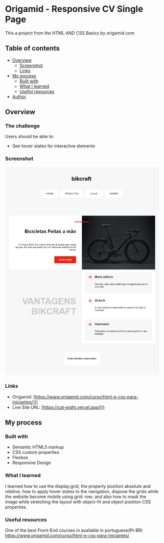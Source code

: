 # Origamid - Responsive CV Single Page

This a project from the HTML AND CSS Basics by origamid.com

## Table of contents

- [Overview](#overview)
  - [Screenshot](#screenshot)
  - [Links](#links)
- [My process](#my-process)
  - [Built with](#built-with)
  - [What I learned](#what-i-learned)
  - [Useful resources](#useful-resources)
- [Author](#author)

## Overview

### The challenge

Users should be able to:

- See hover states for interactive elements

### Screenshot

![](./screenshot/screenshot-desktop.png)



### Links

- Origamid: [https://www.origamid.com/curso/html-e-css-para-iniciantes/]()
- Live Site URL: [https://cat-eight.vercel.app/]()

## My process

### Built with

- Semantic HTML5 markup
- CSS custom properties
- Flexbox
- Responsive Design


### What I learned

I learned how to use the display:grid, the property position absolute and relative, how to apply hover states to the navigation, dispose the grids while the website become mobile using grid: row; and also how to mask the image while stretching the layout with object-fit and object position CSS properties.

### Useful resources

One of the best Front-End courses in available in portuguese(Pt-BR)
https://www.origamid.com/curso/html-e-css-para-iniciantes/



